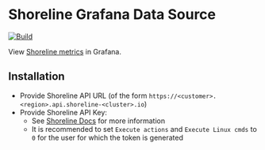 # Shoreline Grafana Data Source

[![Build](https://github.com/grafana/grafana-starter-datasource/workflows/CI/badge.svg)](https://github.com/grafana/grafana-starter-datasource/actions?query=workflow%3A%22CI%22)

View [Shoreline metrics](https://docs.shoreline.io/metrics) in Grafana.

## Installation
* Provide Shoreline API URL (of the form `https://<customer>.<region>.api.shoreline-<cluster>.io`)
* Provide Shoreline API Key:
    * See [Shoreline Docs](https://docs.shoreline.io/administration/access-control#manage-api-tokens) for more information
    * It is recommended to set `Execute actions` and `Execute Linux cmds` to `0` for the user for which the token is generated

